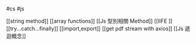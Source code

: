 #cs #js

[[string method]]
[[array functions]]
[[Js 型別相關 Method]]
[[IIFE ]]
[[try...catch...finally]]
[[import,export]]
[[get pdf stream with axios]]
[[Js 遞迴概念]]